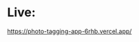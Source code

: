 <h1>Live:</h1>
<a href="https://photo-tagging-app-6rhb.vercel.app/" target="_blank">https://photo-tagging-app-6rhb.vercel.app/</a>

<br>

